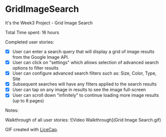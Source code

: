 GridImageSearch
===============

It's the Week3 Project - Grid Image Search

Total Time spent: 16 hours

Completed user stories:

 * [x] User can enter a search query that will display a grid of image results from the Google Image API.
 * [x] User can click on "settings" which allows selection of advanced search options to filter results
 * [x] User can configure advanced search filters such as: Size, Color, Type, Site
 * [x] Subsequent searches will have any filters applied to the search results
 * [x] User can tap on any image in results to see the image full-screen
 * [x] User can scroll down “infinitely” to continue loading more image results (up to 8 pages)
 
Notes:

Walkthrough of all user stories:
![Video Walkthrough](Grid Image Search.gif)

GIF created with [LiceCap](http://www.cockos.com/licecap/).
